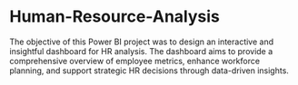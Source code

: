 # Human-Resource-Analysis
The objective of this Power BI project was to design an interactive and insightful dashboard for HR analysis. The dashboard aims to provide a comprehensive overview of employee metrics, enhance workforce planning, and support strategic HR decisions through data-driven insights.
